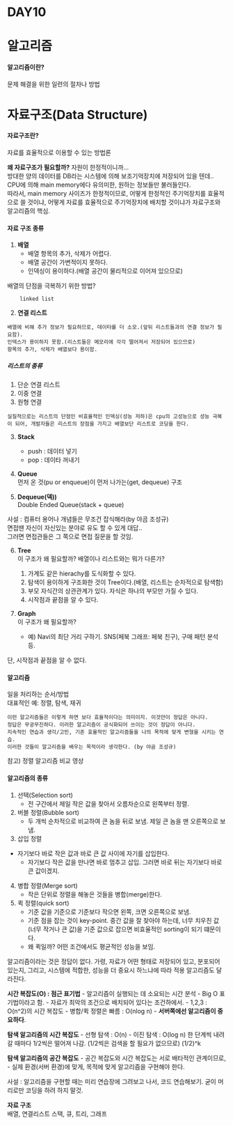 # DAY10
# 알고리즘
#### 알고리즘이란?
문제 해결을 위한 일련의 절차나 방법
# 자료구조(Data Structure)
#### 자료구조란?
자료를 효율적으로 이용할 수 있는 방법론

**왜 자료구조가 필요할까?**
자원이 한정적이니까...  
방대한 양의 데이터를 DB라는 시스템에 의해 보조기억장치에 저장되어 있을 텐데..  
CPU에 의해 main memory에다 유의미한, 원하는 정보들만 불러들인다.  
따라서, main memory 사이즈가 한정적이므로, 어떻게 한정적인 주기억장치를 효율적으로 쓸 것이냐, 어떻게 자료를 효율적으로 주기억장치에 배치할 것이냐가 자료구조와 알고리즘의 핵심.  

#### 자료 구조 종류
1. **배열**
	- 배열 항목의 추가, 삭제가 어렵다.  
	- 배열 공간이 가변적이지 못하다.  
	- 인덱싱이 용이하다.(배열 공간이 물리적으로 이어져 있으므로)

배열의 단점을 극복하기 위한 방법?
```
	linked list  
```

2. **연결 리스트**
```
배열에 비해 추가 정보가 필요하므로, 데이타를 더 소모.(앞뒤 리스트들과의 연결 정보가 필요함).  
인덱스가 용이하지 못함.(리스트들은 메모리에 각각 떨어져서 저장되어 있으므로)   
항목의 추가, 삭제가 배열보다 용이함.  
```
##### 리스트의 종류
1. 단순 연결 리스트
2. 이중 연결
3. 원형 연결

```
실질적으로는 리스트의 단점인 비효율적인 인덱싱(성능 저하)은 cpu의 고성능으로 성능 극복이 되어, 개발자들은 리스트의 장점을 가지고 배열보단 리스트로 코딩을 한다.
```

3. **Stack**  
	- push : 데이터 넣기  
	- pop : 데이타 꺼내기  

4. **Queue**  
먼저 온 것(pu or enqueue)이 먼저 나가는(get, dequeue) 구조  

5. **Dequeue(덱))**  
Double Ended Queue(stack + queue)  

사설 : 컴퓨터 용어나 개념들은 무조건 잡식해라(by 야곰 조성규)  
면접땐 자신이 자신있는 분야로 유도 할 수 있게 대답..  
그러면 면접관들은 그 쪽으로 면접 질문을 할 것임.  

6. **Tree**  
이 구조가 왜 필요할까? 배열이나 리스트와는 뭐가 다른가?  
	1. 가계도 같은 hierachy를 도식화할 수 있다.  
	2. 탐색이 용이하게 구조화한 것이 Tree이다.(배열, 리스트는 순차적으로 탐색함)  
	3. 부모 자식간의 상관관계가 있다. 자식은  하나의 부모만 가질 수 있다.   
	4. 시작점과 끝점을 알 수 있다.  

7. **Graph**  
이 구조가 왜 필요할까?  
	- 예) Navi의 최단 거리 구하기.  SNS(페북 그래프: 페북 친구), 구매 패턴 분석 등.  

단, 시작점과 끝점을 알 수 없다.  

#### 알고리즘
일을 처리하는 순서/방법  
대표적인 예: 정렬, 탐색, 재귀   
```
이런 알고리즘들은 이렇게 하면 보다 효율적이다는 의미이지. 이것만이 정답은 아니다.   
정답은 무궁무진하다. 이러한 알고리즘이 공식화되어 쓰이는 것이 정답이 아니다.  
지속적인 연습과 생각/고민, 기존 효율적인 알고리즘들을 나의 목적에 맞게 변형을 시키는 연습.  
이러한 것들이 알고리즘을 배우는 목적이라 생각한다. (by 야곰 조성규)     
```

참고) 정렬 알고리즘 비교 영상  

#### 알고리즘의 종류
1. 선택(Selection sort)  
	-	전 구간에서 제일 작은 값을 찾아서 오름차순으로 왼쪽부터 정렬.  
2. 버블 정렬(Bubble sort)  
	- 두 개씩 순차적으로 비교하여 큰 놈을 뒤로 보냄. 제일 큰 놈을 맨 오른쪽으로 보냄.  
3. 삽입 정렬
  - 자기보다 바로 작은 값과 바로 큰 값 사이에 자기를 삽입한다.
	- 자기보다 작은 값을 만나면 바로 멈추고 삽입. 그러면 바로 뒤는 자기보다 바로 큰 값이겠지.  
4. 병합 정렬(Merge sort)
	- 작은 단위로 정렬을 해놓은 것들을 병합(merge)한다.
5. 퀵 정렬(quick sort)
	- 기준 값을 기준으로 기준보다 작으면 왼쪽, 크면 오른쪽으로 보냄.  
	- 기준 점을 잡는 것이 key-point. 중간 값을 잘 찾아야 하는데, 너무 치우친 값(너무 작거나 큰 값)을 기준 값으로 잡으면 비효율적인 sorting이 되기 떄문이다.   
	-	왜 퀵일까? 어떤 조건에서도 평균적인 성능을 보임.  

알고리즘이라는 것은 정답이 없다.
가령, 자료가 어떤 형태로 저장되어 있고, 분포되어 있는지, 그리고, 시스템에 적합한, 성능을 더 중요시 하느냐에 따라 적용 알고리즘도 달라진다.

**시간 복잡도(O) : 점근 표기법**
	- 알고리즘이 실행되는 데 소요되는 시간 분석
	- Big O 표기법이라고 함.
	- 자료가 최악의 조건으로 배치되어 있다는 조건하에서.
	- 1,2,3 : O(n^2)의 시간 복잡도
	- 병합/퀵 정렬은 빠름 : O(nlog n)
	- __서버쪽에선 알고리즘이 중요하다__.

**탐색 알고리즘의 시간 복잡도**
	- 선형 탐색 : O(n)
	- 이진 탐색 : O(log n) 한 단계씩 내려갈 때마다 1/2씩은 떨어져 나감.
		(1/2씩은 검색을 할 필요가 없으므로) (1/2)^k

**탐색 알고리즘의 공간 복잡도**
	- 공간 복잡도와 시간 복잡도는 서로 배타적인 관계이므로,
	- 실제 환경(서버 환경)에 맞게, 목적에 맞게 알고리즘을 구현해야 한다.

사설 : 알고리즘을 구현할 때는 미리 연습장에 그려보고 나서, 코드 연습해보기. 굳이 머리로만 코딩을 하려 하지 말것.

**자료 구조**  
배열, 연결리스트 스택, 큐, 트리, 그래프
